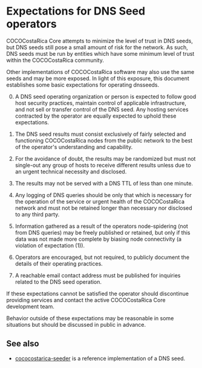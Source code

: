 Expectations for DNS Seed operators
====================================

COCOCostaRica Core attempts to minimize the level of trust in DNS seeds,
but DNS seeds still pose a small amount of risk for the network.
As such, DNS seeds must be run by entities which have some minimum
level of trust within the COCOCostaRica community.

Other implementations of COCOCostaRica software may also use the same
seeds and may be more exposed. In light of this exposure, this
document establishes some basic expectations for operating dnsseeds.

0. A DNS seed operating organization or person is expected to follow good
host security practices, maintain control of applicable infrastructure,
and not sell or transfer control of the DNS seed. Any hosting services
contracted by the operator are equally expected to uphold these expectations.

1. The DNS seed results must consist exclusively of fairly selected and
functioning COCOCostaRica nodes from the public network to the best of the
operator's understanding and capability.

2. For the avoidance of doubt, the results may be randomized but must not
single-out any group of hosts to receive different results unless due to an
urgent technical necessity and disclosed.

3. The results may not be served with a DNS TTL of less than one minute.

4. Any logging of DNS queries should be only that which is necessary
for the operation of the service or urgent health of the COCOCostaRica
network and must not be retained longer than necessary nor disclosed
to any third party.

5. Information gathered as a result of the operators node-spidering
(not from DNS queries) may be freely published or retained, but only
if this data was not made more complete by biasing node connectivity
(a violation of expectation (1)).

6. Operators are encouraged, but not required, to publicly document the
details of their operating practices.

7. A reachable email contact address must be published for inquiries
related to the DNS seed operation.

If these expectations cannot be satisfied the operator should
discontinue providing services and contact the active COCOCostaRica
Core development team.

Behavior outside of these expectations may be reasonable in some
situations but should be discussed in public in advance.

See also
----------
- [cococostarica-seeder](https://github.com/nightlycococostarica/cococostarica-seeder) is a reference implementation of a DNS seed.
